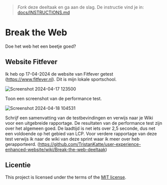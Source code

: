 > _Fork_ deze deeltaak en ga aan de slag. De instructie vind je in: [docs/INSTRUCTIONS.md](docs/INSTRUCTIONS.md)

# Break the Web

Doe het web het een beetje goed?

## Website Fitfever

Ik heb op 17-04-2024 de website van Fitfever getest (https://www.fitfever.nl). Dit is mijn lokale sportschool.

![Screenshot 2024-04-17 123500](https://github.com/TristanKatte/break-the-web/assets/134813224/5cd110cb-3bfe-4d82-88fb-100a77a386a8)

Toon een screenshot van de performance test.

![Screenshot 2024-04-18 104531](https://github.com/TristanKatte/break-the-web/assets/134813224/cc1856e6-aa24-4f3e-982b-2512d64dac3f)

Schrijf een samenvatting van de testbevindingen en verwijs naar je Wiki voor een uitgebreide rapportage.
De resultaten van de performance test zijn over het algemeen goed. De laadtijd is net iets over 2,5 seconde, dus net een voldoende op het gebied van LCP. Voor verdere rapportage van deze test verwijs ik naar de wiki van deze sprint waar ik meer over heb gerapporteerd. (https://github.com/TristanKatte/user-experience-enhanced-website/wiki/Break-the-web-deeltaak)


## Licentie

This project is licensed under the terms of the [MIT license](./LICENSE).
